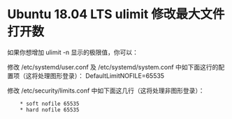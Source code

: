 # Ubuntu 18.04 LTS ulimit 修改最大文件打开数

如果你想增加 ulimit -n 显示的极限值，你可以：

修改 /etc/systemd/user.conf 及 /etc/systemd/system.conf 中如下面这行的配置项（这将处理图形登录）：
        DefaultLimitNOFILE=65535

修改 /etc/security/limits.conf 中如下面这几行（这将处理非图形登录）：

        * soft nofile 65535
        * hard nofile 65535
